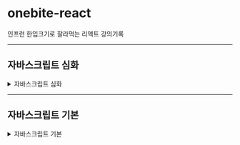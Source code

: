# onebite-react

인프런 한입크기로 잘라먹는 리액트 강의기록

---

## 자바스크립트 심화

<details>
<summary>자바스크립트 심화</summary>
<div markdown="1">

<details>
<summary>Truthy & Falsy</summary>
<div markdown="1">

### 1. Truthy & Falsy

- 참이나 거짓을 의미하지 않는 값도, 조건문 내에서 참이나 거짓으로 평가하는 특징

#### 1) Falsy한 값

- undefined
- null
- 0
- -0
- NaN
- ""
- 0n

```javascript
let f1 = undefined;
let f2 = null;
let f3 = 0;
let f4 = -0;
let f5 = NaN;
let f6 = "";
let f7 = 0n;
```

#### 2) Truthy한 값

- 7가지 falsy한 값 제외하고 나머지 모든 값

- 문자열 "hello"
- 숫자 123
- 배열 []
- 객체 {}
- 함수 () => {}

```javascript
let t1 = "hello";
let t2 = 123;
let t3 = [];
let t4 = {};
let t5 = () => {};
```

#### 활용

```javascript
function printName(person) {
  console.log(person.name);
}

let person; // undefined
printName(person); // type 에러 undefined으로 부터 프로퍼티 읽을 수 없다

person = null;

function printName2(person) {
  if (person === undefined) {
    // || person === null 로 조건 추가해야함 > 너무 복잡하기 때문에  not 연산자 사용 !person
    console.log("person의 값이 없음");
    return; // return 조건에 맞으면 아래 함수로 접근하지 못하도록 종료
  }
  console.log(person.name); // 매개변수가 null일때 false가 되어 콘솔 실행
}
```

</div>
</details>

<details>
<summary>단락평가(short-circuit Evaluation)</summary>
<div markdown="1">

### 2. 단락평가(short-circuit Evaluation)란?

- and 나 or 같은 논리연산식에서 해당 연산의 결과를 확정 할 수 있다면 두번째 피연산자에는 접근하지 않는 자바스크립트의 특징
- 단락평가를 이용하면 조건문을 사용하지 않고도 특정 상황에서 함수를 호출하지 않도록 방지하거나 어떤 값들을 굳이 계산하지 않도록 제한하는 등 다양한 기능 개발 가능함

```javascript
function returnFalse() {
  console.log("False 함수");
  return false; // falsy한 값
}

function returnTrue() {
  console.log("True 함수");
  return true;
}

console.log(returnFalse() && returnTrue()); // "False 함수", false 출력
// -> and는 모두 true일때 true를 출력하고 하나라도 false라면 false를 출력 하게 되기 때문에
// 첫번째 연산자가 false이면 다음 연산자 결과가 뭔든 false를 출력하기 때문에 다음 연산자에 접근 하지 않음 > 단락평가 작동

console.log(returnTrue() || returnFalse()); // "True 함수", true 출력
// -> or은 둘중 하나가 true일때 true를 출력하고 둘다 false라면 false를 출력 하게 되기 때문에
// 첫번째 연산자가 Ture이면 다음 연산자 결과가 뭔든 Ture를 출력하기 때문에 다음 연산자에 접근 하지 않음 > 단락평가 작동
```

#### 단락 평가 활용 사례

```javascript
function printName(person) {
  // if (!person) {
  //   console.log("person에 값이 없음");
  //   return;
  // }
  // console.log(person.name);

  // => 단략 평가를 활용하여 축약됨
  console.log(person && person.name);
}

printName(); // person이 undefined falsy한 값이기 때문에 person.name까지 접근 안함

function printName2(person) {
  const name = person && person.name;
  console.log(name || "person의 값이 없음");
}

printName2(); // undefined이 전달되서 and 연산자에서 name이 undefined truthy한 문자열 "person의 값이 없음" 출력
printName2({ name: "이정현" }); // and 연산자에서 truthy person.name값이 name 변수에 저장되고 or 연산자에서 name 변수가 truthy한 값이라 이정환 출력
```

</div>
</details>

</div>
</details>

---

## 자바스크립트 기본

<details>
<summary>자바스크립트 기본</summary>
<div markdown="1">

<details>
<summary>변수와 상수</summary>
<div markdown="1">

### 1. 변수와 상수

값을 저장하는 **박스**와 같은 역할을 합니다.

- 선언한다: 변수/상수를 만들 때 이름을 붙이고 값을 정함
- 초기화 한다: 선언된 변수/상수에 저장할 초기값을 할당
- 네이밍/명명: 변수/상수에 이름을 붙임
- 같은 블록 범위에서 중복된 이름으로 다시 선언할 수 없음

#### 1) 변수

- 변수는 언제든지 값의 변경이 가능
- 값이 변경 가능하기 때문에 초기값을 설정하지 않아도 됨
- 초기값을 설정하지 않으면 값이 없다는 의미인 undefined가 출력

```javascript
let age = 27; // age로 변수 선언하고 27값을 주어 초기화
let age; // undefined로 출력, 중복이름 선언 불가

age = 30; // 변수 값 변경
```

#### 2) 상수

- 변수와 다르게 선언 한 후에는 값을 변경 할 수 없음 초기화된 값 유지
- 변경 할 수 없거나 변하지 않아야 할 때 사용하여 선언
- 값을 변경 할 수 없기 때문에 초기화가 반드시 필요

```javascript
const birth = "1990. 11. 21"; // birth로 선언하고 초기화 반드시
const birth; // 초기화 선언 하지않으면 오류 초기화 반드시

birth = "1997. 11. 21"; // 변경 불가능 오류
```

#### 3) 네이밍 규칙/변수 명명규칙

1. $, \_ 제외한 기호는 사용 할 수 없다.
2. 숫자로 시작할 수 없다.
3. 예약어(문법용어)를 사용할 수 없다.
4. 협업을 위해 의미있는 단어의 조합으로 네이밍 짖기
</div>
</details>

<details>
<summary>자료형(Type)</summary>
<div markdown="1">

### 2. 자료형(Type)

동일한 속성이나 특성을 가진 원소들의 집합

#### 1) 원시타입 : 프로그래밍에 있어 기본적인 타입

##### a. number

- 양수 무한대 infinity
- 음수 무한대 -infinity
- 수치연산 실패 결과값 NaN(not a number) (ex: 문자열 + 숫자 같은 말도 안되는 연산 하면 나옴

##### b. string

- ${변수/상수명}`을 활용하여 스트링에 변수 적용

```javascript
let myName = "윤혜경";
let myCompany = "aicess";

let introduceText = `${myName}은 ${myLocation}에 다닙니다.`;
```

##### c. boolean

- 참/거짓

```javascript
let isSwitchOn = true; // 스위치가 on이면 true 이다 \
let isEmpty = false;

// boolean 변수명은 'is = ~이다' 를 붙임
```

##### d. null

- 아무것도 없는 상태

```javascript
let empty = null;
```

##### e. undefined

- 값이 할당 안된 상태

```javascript
let empty;

console.log(empty); // undefined 출력
```

#### 2) 객체타입

##### a. object

- array
- function
- RegexExp
</div>
</details>

<details>
<summary>형 변환(Type Casting)</summary>
<div markdown="1">

### 3. 형 변환(Type Casting)

값의 타입을 다른 타입으로 변경

#### 1) 묵시적 형 변환 (암묵적) : 자바스크립트 엔진이 알아서 형 변환

- 특정 하나의 변수의 값을 형변환 했을때 오류가 나지않고 연산이 잘 될 수 있는 경우에 만 묵시적 형 변환이 일어남

```javascript
let num = 10;
let str = "20";

const result = num + str;
console.log(result); // 1020 출력 -> num이 string으로 js가 알아서 형 변환
```

#### 2) 명시적 형 변환 : 개발자가 직접 형 변환을 일으킴

- 내장함수(js 기본적 제공 함수)등을 이용해 직접 형 변환 실시

##### a. 문자열 → 숫자

```javascript
let str1 = "10";
let strToNum1 = Number(str1);

let str2 = "10개";
let strToNum2 = parseInt(str2);

console.log(strToNum1); // 10
console.log(strToNum2); // 10
```

##### b. 숫자 → 문자

```javascript
let num1 = 20;
let numToStr1 = String(str1);

console.log(numToStr1 + "입니다."); // 20입니다.
```

</div>
</details>

<details>
<summary>연산자(Operator)</summary>
<div markdown="1">

### 4. 연산자(Operator)란?

- 프로그래밍에서의 다양한 연산을 위한 기호, 키워드

#### 1) 대입 연산자 : ex) let var1 = 1; 에서 =이 대입연산자

#### 2) 산술 연산자 : +, -, \*, /, %

#### 3) 복합 대입 연산자

```javascript
let num = 10;
num = num + 20; //을 줄여서
num += 20; // 으로 사용하는 것 +=는 복합 대입 연산자
num -= 20; // -10
num *= 20; // 200
num /= 20; // 0.5
num %= 20; // 1
```

#### 4) 증감 연산자

```javascript
let num = 10;
num++; //1만 증감 변수명 뒤에 ++하면 라인이 끝나고 증감
console.log(num); // 11 후위연산

let num2 = 10;
console.log(num++); // 10출력 다음라인 되어야 1추가
// 해당라인에 증감 하고 싶다면 복합대행 연산자 사용 하거나
console.log((num2 += 1)); // 11
console.log(++num2); // 11 전위연산 라인에 바로 적용

let num3 = 10;
console.log(--num3); // 9 전위연산
console.log(num3--); // 9 후위연산
console.log(num3); // 8 후위연산 적용됨
```

#### 5) 논리 연산자 : boolean 값을 다룰때 사용

- or : true || false 둘중 하나만 참
- and : ture && false 둘다 참
- not : !ture 반대

```javascript
let or = true || false; // 둘중 하나만 조건이 true면 true
let and = true && false; // 둘다 true여야 하는데 아니여서 false 출력
let not = !true; // ture의 반대

console.log(or, and, not); // true, false, false
```

#### 6) 비교 연산자 : 두개의 값을 비교하는 연산자

- === : 서로 값과 자료형 타입이 같은 지 비교
- !== : 서로 값이 같지 않은 지 비교
- == : 자료형 타입은 비교하지 않고 값이 같은 지 만 비교
- `>, <` : 대/소 비교
- `>=, <=` : 크거나 같은, 작거나 같은 값의 비교

```javascript
let comp1 = 1 === 2;
let comp2 = 1 !== 2;
let comp3 = 1 === "1";
let comp4 = 1 == "1";

console.log(comp1); // 값이 달라서 false
console.log(comp2); // 같지 않아서 true
console.log(comp3); // 자료형 타입이 달라서 false
console.log(comp4); // 자료형은 비교하지 않고 값만 비교 하기 때문에 true

let comp5 = 2 > 1; // 2보다 작음 true
let comp6 = 2 < 1; // 2보다 크지 않음 false

let comp7 = 2 >= 2; // 2보다 작거나 같음 true
let comp8 = 2 <= 2; // 2보다 크거나 같음 true
```

#### 7) null 병합 연산자 : 존재하는 값을 추려내는 연산자

- null, undefined가 아닌 값을 찾아내는 연산자

```javascript
let var1;
let var2 = 10;
let var3 = 20;

let var4 = var1 ?? var2; // 양쪽 피연산자(참여하는)값 중에 null, undefined가 아닌 값을 찾아내서 var4에 저장
console.log(var4); // 10

let var5 = var1 ?? var3;
console.log(var5); // 20

let var6 = var2 ?? var3; // 피연산자가 둘다 null, undefined가 아닌경우 처음에 적힌 var2값 저장
console.log(var6); // 10
let var7 = var3 ?? var2; // 피연산자가 둘다 null, undefined가 아닌경우 처음에 적힌 var3값 저장
console.log(var7); // 20

let userName = "윤혜경"; // let userName; 선언되면 Console.log에 굥굥이 출력
let userNicName = "굥굥이";
let displayName = userName ?? userNicName; // userName이 존재한다면 userName값을 저장하고, userName값이 없다면 userNicName의 값이 저장됨
console.log(displayName); // 윤혜경
```

#### 8) type of 연산자 : 값의 타입을 문자열로 변환하는 기능을 하는 연산자

- null, undefined가 아닌 값을 찾아내는 연산자

```javascript
let var8 = 1; // 자바스크립트 변수는 숫자값을 넣고 변수에 문자값을 넣는게 가능 변수 타입이 고정되어 있지 않음
var8 = "hellow";

let t1 = typeof var8; // hellow라는 문자열이기 때문에
console.log(t1); // string
```

#### 9) 삼항 연산자 : 항을 3개 사용하는 연산자

- 항을 3개 사용하는 연산자
- 조건식을 이용해서 참, 거짓일 때의 값을 다르게 반환
- 항이란? userName ?? userNicName 이 식에서 userName, userNicName이 각각 항이고, userName ?? userNicName는 2항

```javascript
let var9 = 10;

// 요구사항 : 변수 res에 var9의 값이 짝수-> "짝", 홀수-> "홀"
let res = var9 % 2 === 0 ? "짝수" : "홀수";
console.log(res); // 짝수
```

</div>
</details>

<details>
<summary>조건문(Conditional Statement)</summary>
<div markdown="1">

### 5. 조건문(Conditional Statement)이란?

특정 조건을 만족했을 때에만 실행되는 코드를 작성하기 위한 문법
대표적으로 if, switch 조건문

#### 1) if

```javascript
let num = 10;
if (num >= 10) {
  // 조건이 참
  console.log("num은 10 이상입니다.");
  console.log("조건이 참 입니다!");
} else if (num >= 5) {
  // 첫번째 조건이 만족되지 않을 때
  // else if는 갯수 제한이 없음
  console.log("num은 3이상 입니다.");
} else if (num >= 3) {
  console.log("num은 3 이상입니다.");
} else {
  // 조건 거짓  else: 그렇지 않으면
  console.log("조건이 거짓입니다!");
}
```

#### 2) switch

- if문과 기능 자체는 동일
- 다수의 조건을 처리할 때 if보다 더 직관적

```javascript
let animal = "cat"; // 어떠한

switch (
  animal // animal 변수 조건과 맞는 case를 위에서 부터 아래로 쭉 내려오며 비교함 그래서 모든 코드 수행되어 모든 콘솔 다 실행
) {
  case "cat": {
    console.log("고양이");
    break; // 조건이 되면 switch문 종료
  }
  case "dog": {
    console.log("강아지");
    break;
  }
  case "bear": {
    console.log("곰");
    break;
  }
  case "snake": {
    console.log("뱀");
    break;
  }
  case "tiger": {
    console.log("호랑이");
    break;
  }
  default: {
    // 모든 조건에 일치하는 case가 없을 때 (if문의 else 같은 기능)
    console.log("그런 동물은 전 모릅니다.");
  }
}
```

</div>
</details>

<details>
<summary>반복문(Loop, Iteration)</summary>
<div markdown="1">

### 6. 반복문(Loop, Iteration)이란?

어떠한 동작을 반복해서 수행할 수 있도록 만들어 주는 문법

#### 1) for문

- 초기식 : for문 내부에서 사용하는 특별한 변수(반복이 몇번 카운트 -> 카운트변수 라고 부름)를 초기화
- 조건식 : 반복문이 언제까지 반복할 것인지 참일 때만 반복, 거짓일 때 반복 멈춤
- 증감식 : 매번 반복마다 카운터 변수를 증감시키는 역할 -> 몇번 반복되었는 지 알 수 있음

```javascript
for (let idx = 0; idx < 5; idx++) {
  // 초기식; 조건식; 증감식; 순서로 작성 idx 변수가 5보다 미만일 때 까지 반복수행하고 매 반복마다 idx값을 1씩 증가 (0, 1, 2, 3, 4)
  console.log("반복문"); // 4 반복문
  console.log(idx); // 0, 1, 2, 3, 4
}

// idx의 값이 5이상이 되면 종료하고 싶은데 조건식을 건들이지 않고 하는 방법
for (let idx = 0; idx <= 10; idx++) {
  console.log("반복문"); // 4 반복문
  console.log(idx); // 0, 1, 2, 3, 4, 5

  if (idx >= 5) {
    break;
  }
}

// 반복의 회차를 건너뛰는 방법
for (let idx = 0; idx <= 10; idx++) {
  if (idx % 2 === 0) {
    continue; // 조건의 true면 해당 회차에서 아래의 조건문이 실행되지 않고 다음 회차로 넘어가서 실행됨
  }

  if (idx >= 5) {
    break;
  }

  console.log(idx); // 1, 3, 5
}
```

</div>
</details>

<details>
<summary>함수</summary>
<div markdown="1">

### 7. 함수

공통으로 자주 사용되는 유사한 코드들을 묶어 이름을 붙이고 해당 기능이 필요 할 때 함수의 이름 만 불러서 간단하고 간결하게 기능을 가저다 쓸 수 있도록 하는 자바스크립트 문법

- 함수선언 : 함수를 새롭게 만드는 행위 선언했다고 실행되는게 아님
- 함수호출 : 함수 실행
- 함수가 호출되면 선언한 함수 내부로 실행 순서가 넘어감

  1. 함수선언
  2. 호출전 콘솔 실행
  3. greating 함수 실행
  4. 포탈을 타고 넘어가는 것처럼 greating 함수 내부 실행
  5. 호출 후 콘솔 실행

- 중첩함수 : 함수 안에 또 다른 함수 가능
- 매개변수 : 선언하고 싶은 변수에 전달받은 인수를 저장 함수 내부에서 사용
- 인수 : 함수 호출할 때 정해준 매개변수의 값
- 호이스팅 : 끌어올리다 라는 뜻 내부적으로 자바스크립트에서 알아서 끌어올려 실행함 호이스팅 덕분에 유연하게 코딩 가능(함수의 호출보다 함수를 아래에 두어도 문제없이 실행됨)

```javascript
function greating() {
  console.log("안녕하세요");
}

console.log("호출 전");

greating(); // 소괄호 반드시 작성

console.log("호출 후");

function getAear(width, height) {
  // 선언하고 싶은 변수 선언 width 에 10 저장, height에 20저장 매개변수
  let area = width * height;

  console.log(area); // 200

  // 중첩함수
  function another() {
    console.log("another"); // another
  }

  another(); // 중첩함수 호출 // another

  return area; // 반환값
}

let area1 = getAear(10, 20); // 반환값을 변수에 담아 활용 가능
console.log(area1); // 200

getAear(10, 20); // 인수 전달
getAear(30, 20); // 인수 전달
getAear(120, 200); // 인수 전달

// 호이스팅으로 함수호출이 함수선언보다 윗라인에 있어도 실행됨
getAear(10, 20);

function getAear(width, height) {
  let area = width * height;

  console.log(area);

  function another() {
    console.log("another");
  }

  another();

  return area;
}
```

#### 1) 화살표 함수

```javascript
let varC = () => {
  return 1;
};
console.log(varC()); // 1

// 더 간결하게 표현
let varD = () => 1;
console.log(varD()); // 1

let varE = (value) => {
  console.log(value);
  return value + 1;
};
console.log(varE(10)); // 11
```

#### 2) 콜백함수

- 자신이 아닌 다른 함수에 인수로써 전달된 함수를 의미
- 콜백함수는 main 함수애서 원하는 타이밍에 실행 가능
- 콜백함수를 활용하면 더 효율적인 코드 생성

```javascript
// 1. 콜백 함수

function main(value) {
  console.log(1);
  console.log(2);
  value();
  console.log("end");
}

function sub() {
  // 인수로 전달되는 함수 콜백함수
  console.log("sub");
}

main(sub); // console에 sub 함수 출력
// 1 > 2 > sub > end 순서로 출려되어 콜백함수는 main 함수가 언제든지 원하는 타이밍에 실행 가능함

main(function sub1() {
  // 익명함수 형식으로 사용 가능
  console.log("sub");
});

// 2. 콜백함수 응용

function repeat(count) {
  for (let idx = 1; idx <= count; idx++) {
    console.log(idx);
  }
}

function repeatDouble(count) {
  for (let idx = 1; idx <= count; idx++) {
    console.log(idx * 2);
  }
}

repeat(5); // 1 > 2 > 3 > 4 > 5 순서로 출력
repeatDouble(5); // 2 > 4 > 6 > 8 > 10 순서로 출력

// 구조가 흡사한 함수들을 만들 때 마다 복붙하여 작업하면 중복 코드를 발생시켜 좋지 않은 함수 > 콜백함수를 활용하면 더 효율적인 코드 생성

function repeat(count, callback) {
  for (let idx = 1; idx <= count; idx++) {
    callback(idx);
  }
}

repeat(5, function (idx) {
  console.log(idx); // 1 > 2 > 3 > 4 > 5 순서로 출력
});

// 더블 기능
repeat(5, (idx) => {
  console.log(idx * 2); // 2 > 4 > 6 > 8 > 10 순서로 출력
});

// 트리플 기능
repeat(5, (idx) => {
  console.log(idx * 3); // 3 > 6 > 9 > 12 > 15 순서로 출력
});
```

</div>
</details>

<details>
<summary>스코프(scope)</summary>
<div markdown="1">

### 8. 스코프(scope)란?

- 우리말로 "범위"를 뜻함
- 변수나 함수에 접근하거나 호풀할 수 있는 범위를 말함

#### 1) 전역 스코프

- 전체 영역에서 접근 가능

```javascript
let a = 1; // 전역

function funcA() {
  console.log(a);
}

funcA(); // 1 출력
```

#### 2) 지역 스코프

- 특정 영역에서 만 접근 가능
- 조건문, 반복문 안에서의 함수 선언식은 지역 스코프를 가지지 않음

```javascript
function funcA() {
  let b = 2; // 지역

  function funcB() {} // 함수 선언식 안에서 지역 스코프
}

console.log(b); // 스코프 외부 출력으로 오류 발생
funcB(); // 스코프 외부 출력으로 오류 발생

if (true) {
  let c = 1;
  function funcC() {
    // 조건문 안에서 함수 선언식은 지역 스코프를 가지지 않음
    console.log(33);
  }
}

console.log(c); // 스코프 외부 출력으로 오류 발생
funcC(); // 33 출력

for (let i = 0; i < 10; i++) {
  let d = 1;
  function funcD() {
    // 반복문 안에서 함수 선언식은 지역 스코프를 가지지 않음
    console.log(44);
  }
}

console.log(i); // 스코프 외부 출력으로 오류 발생
funcD(); // 44 출력
```

</div>
</details>

<details>
<summary>객체(Object)</summary>
<div markdown="1">

### 9. 객체(Object)란?

- 원시 타입이 아닌 객체 타입의 자료형(DataType)
- 여러가지 값을 동시에 저장할 수 있는 자료형을 의미
- array, function, regexExp
- 객체를 이용하면 현실세계에 존재하는 어떤 사물이나 개념을 표현하기 용이함

#### 1) 객체 생성

```javascript
let obj1 = new Object(); // 내장함수 객체 생성자
let obj2 = {}; // 객체 리터럴 > 간결하기 때문에 대부분 객체 생성
```

#### 2) 객체 프로퍼티

```javascript
let person = {
  name: "이정환", // 객체의 정보값을 객체 프로퍼티(property) = 객체 속성 이라고 부름
  age: 27, // 프로퍼티는 key: value로 구성
  hobby: "테니스",
  job: "FE Developer",
  extra: {},
  10: 20, // 숫자 값도 키로 사용 가능
  "like a cat": 20, //띄어쓰기가 포함된 키는 문자열 변환
};
```

#### 3) 객체 프로퍼티를 다루는 방법

##### a. 특정 프로퍼티에 접근

```javascript
// - (점 표기법)

let name = person.name;
console.log(name); // 이정환

let name2 = person.name2;
console.log(name); // 존재하지 않는 프로퍼티 접근하면 undefind 출력

// - (괄호 표기법) 동적으로 프로퍼티를 변화시키면서 가저와야 할 때 사용

let age = person["age"]; // 문자열로 명시
console.log(age); // 27

let property = "hobby";
let hobby = person[property];
console.log(hobby); // 테니스
```

##### b. 새로운 프로퍼티 추가

```javascript
person.job = "fe developer";
person["favoriteFood"] = "떡볶이";

console.log(person); // favoriteFood: 떡볶이 추가되어 나옴
```

##### c. 프로퍼티 수정

```javascript
person.job = "educator";
person["favoriteFood"] = "초콜릿";

console.log(person); // job: educator, favoriteFood: 초콜릿 변경되어 나옴
```

##### b. 프로퍼티 삭제

```javascript
delete person.job;
console.log(person); // job 삭제하고 나옴
```

##### e. 프로퍼티의 존재 유무를 확인

```javascript
// - (in 연산자)
let result1 = "name" in person; // name 키가 person에 들어있나?
let result2 = "cat" in person; // cat 키가 person에 들어있나?
console.log(result1); // true
console.log(result2); // false
```

##### f. 상수 객체

- 상수는 기본적으로 새로운 값을 할당하지 못하지만 저장된 객체 프로퍼티를 수정하는건 괜찮음

```javascript
const animal = {
  type: "고양이",
  name: "나비",
  color: "black",
};

animal.age = 2; // 추가
animal.name = "까망이"; // 수정
delete animal.color; // 삭제

console.log(animal); // age: 2(추가), name: "까망이"(수정), type: "고양이", color 삭제

animal = 123; // 불가
```

##### g. 메서드

- 객체 프로퍼티 중 값이 함수인 프로퍼티

```javascript
const person = {
  name: "이정현",
  sayHi: function () {
    console.log("안녕");
  },
  sayHi: () => {
    console.log("안녕");
  },
  // 메서드 선언
  sayHi() {
    console.log("안녕");
  }, // 함수 프로퍼티로 동작 정의
};

person.sayHi(); // 안녕
person["sayHi"]();
```

</div>
</details>

<details>
<summary>배열(Array)</summary>
<div markdown="1">

### 10. 배열(Array)란?

- 여러개의 값을 순차적으로 담을 수 있는 자료 형

#### 1) 배열 생성

```javascript
let arrA = new Array(); // 배열 생성자
let arrB = []; // 배열 리터럴 (자주 사용)

let arrC = [1, 2, 3, 4, true, "hello", null, undefined, () => {}, {}, []];
```

#### 2) 배열 요소 접근

```javascript
let item1 = arrC[0]; // 인덱스 사용
let item2 = arrC[1];
arrC[0] = "hello";

console.log(arrC); //인덱스 0에 "hello"로 변경
```

</div>
</details>

---
